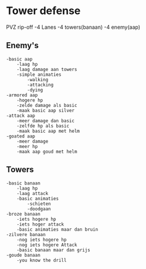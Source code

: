 # Tower defense
PVZ rip-off
    -4 Lanes
    -4 towers(banaan)
    -4 enemy(aap)

## Enemy's
    -basic aap
        -laag hp
        -laag damage aan towers
        -simple animaties
            -walking
            -attacking
            -dying
    -armored aap
        -hogere hp
        -zelde damage als basic
        -maak basic aap silver
    -attack aap
        -meer damage dan basic
        -zelfde hp als basic
        -maak basic aap met helm
    -goated aap
        -meer damage
        -meer hp
        -maak aap goud met helm
## Towers
    -basic banaan    
        -laag hp
        -laag attack
        -basic animaties
            -schieten
            -doodgaan
    -broze banaan
        -iets hogere hp
        -iets hoger attack
        -basic animaties maar dan bruin
    -zilvere banaan
        -nog iets hogere hp
        -nog iets hogere Attack
        -basic banaan maar dan grijs
    -goude banaan
        -you know the drill

